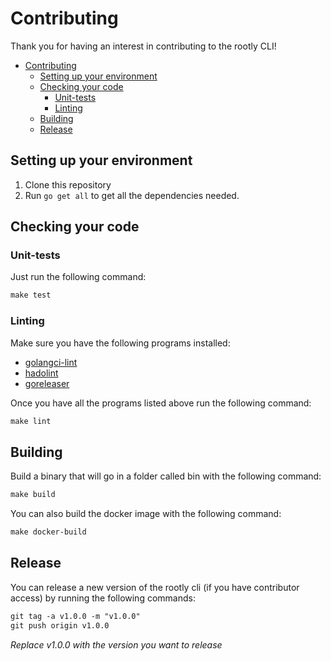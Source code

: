 # Contributing

Thank you for having an interest in contributing to the rootly CLI!

- [Contributing](#contributing)
  - [Setting up your environment](#setting-up-your-environment)
  - [Checking your code](#checking-your-code)
    - [Unit-tests](#unit-tests)
    - [Linting](#linting)
  - [Building](#building)
  - [Release](#release)

## Setting up your environment

1. Clone this repository
2. Run `go get all` to get all the dependencies needed.

## Checking your code

### Unit-tests

Just run the following command:

```txt
make test
```

### Linting

Make sure you have the following programs installed:

- [golangci-lint](https://github.com/golangci/golangci-lint)
- [hadolint](https://github.com/hadolint/hadolint)
- [goreleaser](https://github.com/goreleaser/goreleaser)

Once you have all the programs listed above run the following command:

```txt
make lint
```

## Building

Build a binary that will go in a folder called bin with the following command:

```txt
make build
```

You can also build the docker image with the following command:

```txt
make docker-build
```

## Release

You can release a new version of the rootly cli (if you have contributor access) by running the following commands:

```txt
git tag -a v1.0.0 -m "v1.0.0"
git push origin v1.0.0
```

_Replace v1.0.0 with the version you want to release_
